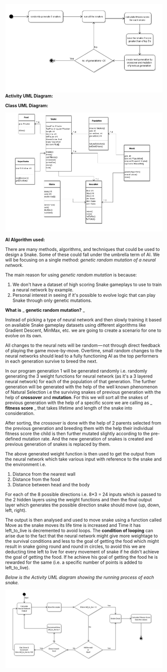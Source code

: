 ![](./diagram/Actdia.png) **Activity UML Diagram:**

**Class UML Diagram:**

![](./diagram/classdia.png)

**AI Algorithm used:**

There are many methods, algorithms, and techniques that could be used to design a Snake. Some of these could fall under the umbrella term of AI. We will be focusing on a single method: _genetic random mutation of a neural network._

The main reason for using _genetic random mutation_ is because:

1. We don&#39;t have a dataset of high scoring Snake gameplays to use to train a neural network by example.
2. Personal interest in seeing if it&#39;s possible to evolve logic that can play Snake through only genetic mutations.

**What is** _ **genetic random mutation?** _

Instead of picking a type of neural network and then slowly training it based on available Snake gameplay datasets using different algorithms like Gradient Descent, MinMax, etc. we are going to create a scenario for one to evolve on its own.

All changes to the neural nets will be random — not through direct feedback of playing the game move-by-move. Overtime, small random changes to the neural networks should lead to a fully functioning AI as the top performers in each generation survive to breed the next.

In our program generation 1 will be generated randomly i.e. randomly generating the 3 weight functions for neural network (as it&#39;s a 3 layered neural network) for each of the population of that generation. The further generation will be generated with the help of the well known phenomenon of Natural Selection i.e the surviving snakes of previous generation with the help of **crossover** and **mutation**. For this we will sort all the snakes of previous generation with the help of a specific score we are calling as _ **fitness score** _ that takes lifetime and length of the snake into consideration.

After sorting, the _crossover_ is done with the help of 2 parents selected from the previous generation and breeding them with the help their individual fitness score the child is then further mutated slightly according to the pre-defined mutation rate. And the new generation of snakes is created and previous generation of snakes is replaced by them.

The above generated weight function is then used to get the output from the neural network which take various input with reference to the snake and the environment i.e.

1. Distance from the nearest wall
2. Distance from the food
3. Distance between head and the body

For each of the 8 possible directions i.e. 8\*3 = 24 inputs which is passed to the 2 hidden layers using the weight functions and then the final output layer which generates the possible direction snake should move (up, down, left, right).

The output is then analysed and used to move snake using a function called Move as the snake moves its life time is increased and Time it has left\_to\_live is decremented to avoid loops. The **condition of looping** can arise due to the fact that the neural network might give more weightage to the survival conditions and less to the goal of getting the food which might result in snake going round and round in circles, to avoid this we are deducting time left to live for every movement of snake if he didn&#39;t achieve the goal of getting the food. If he achieve his goal of getting the food he is rewarded for the same (i.e. a specific number of points is added to left\_to\_live).

_Below is the Activity UML diagram showing the running process of each snake._

![](./diagram/Act2dia.png)

